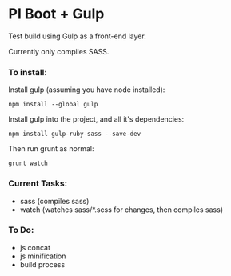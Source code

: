 # PI Boot + Gulp

Test build using Gulp as a front-end layer.

Currently only compiles SASS.

### To install:

Install gulp (assuming you have node installed):

    npm install --global gulp

Install gulp into the project, and all it's dependencies:

    npm install gulp-ruby-sass --save-dev

Then run grunt as normal:

    grunt watch

### Current Tasks:

- sass (compiles sass)
- watch (watches sass/\*.scss for changes, then compiles sass)

### To Do:

- js concat
- js minification
- build process

    

